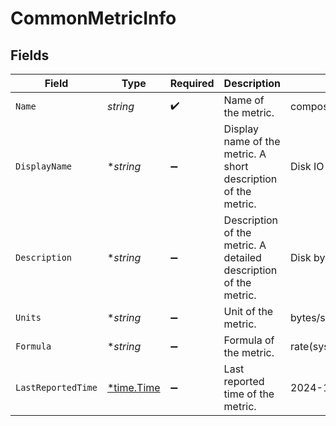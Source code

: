 # CommonMetricInfo


## Fields

| Field                                                            | Type                                                             | Required                                                         | Description                                                      | Example                                                          |
| ---------------------------------------------------------------- | ---------------------------------------------------------------- | ---------------------------------------------------------------- | ---------------------------------------------------------------- | ---------------------------------------------------------------- |
| `Name`                                                           | *string*                                                         | :heavy_check_mark:                                               | Name of the metric.                                              | composite.custom.system.disk.io.rate                             |
| `DisplayName`                                                    | **string*                                                        | :heavy_minus_sign:                                               | Display name of the metric. A short description of the metric.   | Disk IO rate                                                     |
| `Description`                                                    | **string*                                                        | :heavy_minus_sign:                                               | Description of the metric. A detailed description of the metric. | Disk bytes transferred per second                                |
| `Units`                                                          | **string*                                                        | :heavy_minus_sign:                                               | Unit of the metric.                                              | bytes/s                                                          |
| `Formula`                                                        | **string*                                                        | :heavy_minus_sign:                                               | Formula of the metric.                                           | rate(system.disk.io[5m]                                          |
| `LastReportedTime`                                               | [*time.Time](https://pkg.go.dev/time#Time)                       | :heavy_minus_sign:                                               | Last reported time of the metric.                                | 2024-11-25T16:38:24Z                                             |